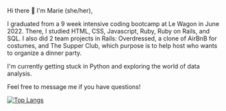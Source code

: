 Hi there 👋 I'm Marie (she/her),

I graduated from a 9 week intensive coding bootcamp at Le Wagon in June 2022. There, I studied HTML, CSS, Javascript, Ruby, Ruby on Rails, and SQL. I also did 2 team projects in Rails: Overdressed, a clone of AirBnB for costumes, and The Supper Club, which purpose is to help host who wants to organize a dinner party.

I'm currently getting stuck in Python and exploring the world of data analysis.

Feel free to message me if you have questions!

[![Top Langs](https://github-readme-stats.vercel.app/api/top-langs/?username=m6rie&layout=compact&langs_count=8)](https://github.com/m6rie/github-readme-stats)

<!--
**m6rie/m6rie** is a ✨ _special_ ✨ repository because its `README.md` (this file) appears on your GitHub profile.

Here are some ideas to get you started:

- 🔭 I’m currently working on ...
- 🌱 I’m currently learning ...
- 👯 I’m looking to collaborate on ...
- 🤔 I’m looking for help with ...
- 💬 Ask me about ...
- 📫 How to reach me: ...
- 😄 Pronouns: ...
- ⚡ Fun fact: ...
-->
